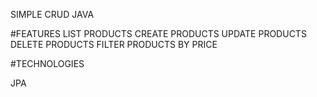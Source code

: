 SIMPLE CRUD JAVA

#FEATURES
LIST PRODUCTS
CREATE PRODUCTS
UPDATE PRODUCTS
DELETE PRODUCTS
FILTER PRODUCTS BY PRICE


#TECHNOLOGIES

JPA
